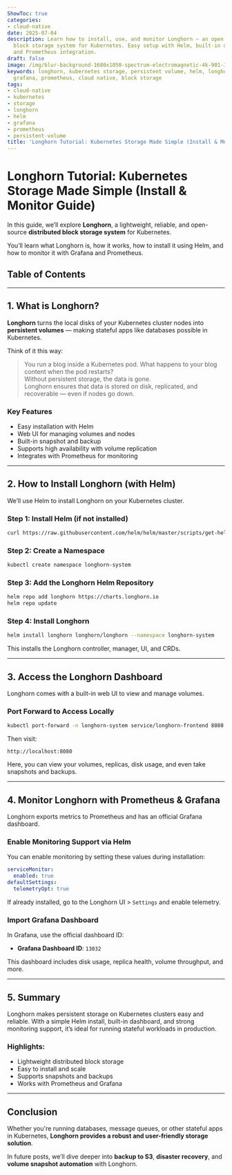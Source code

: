 ```yaml
---
ShowToc: true
categories:
- cloud-native
date: 2025-07-04
description: Learn how to install, use, and monitor Longhorn — an open-source distributed
  block storage system for Kubernetes. Easy setup with Helm, built-in dashboard access,
  and Prometheus integration.
draft: false
image: /img/blur-background-1680x1050-spectrum-electromagnetic-4k-901-1.jpg
keywords: longhorn, kubernetes storage, persistent volume, helm, longhorn monitoring,
  grafana, prometheus, cloud native, block storage
tags:
- cloud-native
- kubernetes
- storage
- longhorn
- helm
- grafana
- prometheus
- persistent-volume
title: 'Longhorn Tutorial: Kubernetes Storage Made Simple (Install & Monitor Guide)'
---
```


# Longhorn Tutorial: Kubernetes Storage Made Simple (Install & Monitor Guide)

In this guide, we’ll explore **Longhorn**, a lightweight, reliable, and open-source **distributed block storage system** for Kubernetes.

You’ll learn what Longhorn is, how it works, how to install it using Helm, and how to monitor it with Grafana and Prometheus.

## Table of Contents
---
## 1. What is Longhorn?

**Longhorn** turns the local disks of your Kubernetes cluster nodes into **persistent volumes** — making stateful apps like databases possible in Kubernetes.

Think of it this way:

> You run a blog inside a Kubernetes pod. What happens to your blog content when the pod restarts?  
> Without persistent storage, the data is gone.  
> Longhorn ensures that data is stored on disk, replicated, and recoverable — even if nodes go down.

### Key Features

- Easy installation with Helm
- Web UI for managing volumes and nodes
- Built-in snapshot and backup
- Supports high availability with volume replication
- Integrates with Prometheus for monitoring

---

## 2. How to Install Longhorn (with Helm)

We’ll use Helm to install Longhorn on your Kubernetes cluster.

### Step 1: Install Helm (if not installed)

```bash
curl https://raw.githubusercontent.com/helm/helm/master/scripts/get-helm-3 | bash
````

### Step 2: Create a Namespace

```bash
kubectl create namespace longhorn-system
```

### Step 3: Add the Longhorn Helm Repository

```bash
helm repo add longhorn https://charts.longhorn.io
helm repo update
```

### Step 4: Install Longhorn

```bash
helm install longhorn longhorn/longhorn --namespace longhorn-system
```

This installs the Longhorn controller, manager, UI, and CRDs.

---

## 3. Access the Longhorn Dashboard

Longhorn comes with a built-in web UI to view and manage volumes.

### Port Forward to Access Locally

```bash
kubectl port-forward -n longhorn-system service/longhorn-frontend 8080:80
```

Then visit:

```
http://localhost:8080
```

Here, you can view your volumes, replicas, disk usage, and even take snapshots and backups.

---

## 4. Monitor Longhorn with Prometheus & Grafana

Longhorn exports metrics to Prometheus and has an official Grafana dashboard.

### Enable Monitoring Support via Helm

You can enable monitoring by setting these values during installation:

```yaml
serviceMonitor:
  enabled: true
defaultSettings:
  telemetryOpt: true
```

If already installed, go to the Longhorn UI > `Settings` and enable telemetry.

### Import Grafana Dashboard

In Grafana, use the official dashboard ID:

* **Grafana Dashboard ID**: `13032`

This dashboard includes disk usage, replica health, volume throughput, and more.

---

## 5. Summary

Longhorn makes persistent storage on Kubernetes clusters easy and reliable. With a simple Helm install, built-in dashboard, and strong monitoring support, it’s ideal for running stateful workloads in production.

### Highlights:

* Lightweight distributed block storage
* Easy to install and scale
* Supports snapshots and backups
* Works with Prometheus and Grafana

---

## Conclusion

Whether you're running databases, message queues, or other stateful apps in Kubernetes, **Longhorn provides a robust and user-friendly storage solution**.

In future posts, we’ll dive deeper into **backup to S3**, **disaster recovery**, and **volume snapshot automation** with Longhorn.